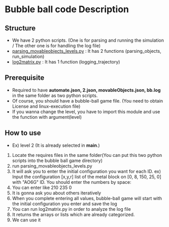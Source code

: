 # Bubble ball code Description

## Structure
* We have 2 python scripts. (One is for parsing and running the simulation / The other one is for handling the log file)
* <U>parsing_movableobjects_levels.py</U> : It has 2 functions (parsing_objects, run_simulation)
* <U>log2matrix.py</U> : It has 1 function (logging_trajectory)

## Prerequisite
* Required to have **automate.json, 2.json, movableObjects.json, bb.log** in the same folder as two python scripts.
* Of course, you should have a bubble-ball game file. (You need to obtain License and linux-execution file)
* If you wanna change the level, you have to import this module and use the function with argument(level)  

## How to use 
* Ex) level 2 (It is already selected in __main__.)
1. Locate the requires files in the same folder(You can put this two python scripts into the bubble ball game directory)
2. run parsing_movableobjects_levels.py
3. It will ask you to enter the initial configuration you want for each ID. 
ex) Input the configuration [x,y,r] list of the metal block on [0, 8, 150, 25, 0] with "AO6G" ID. You should enter the numbers by space: 
4. You can enter like 210 235 0
5. It is gonna ask you about others iteratively
6. When you complete entering all values, bubble-ball game will start with the initial configuration you enter and save the log
7. You can run log2matrix.py in order to analyze the log file 
8. It returns the arrays or lists which are already categorized.
9. We can use it